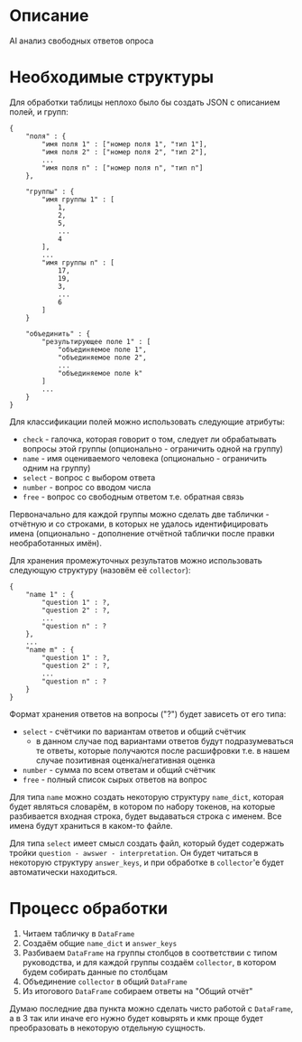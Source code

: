 # Описание
AI анализ свободных ответов опроса 

<!---# Выбор имён
Возможно 2 подхода к выделению отдельных персоналий:
 - сопоставление с заранее подготовленным списком имён
 - формирование списка имён по обрабатываемому файлу

Пусть у нас уже сформирован список имён. Тогда обрабатываемое имя может соответствовать имени из списка, если оно является частью имени из списка. Для неидентифицированных имён можно сделать список кандидатов, но это уже дополнительно. 


# Структура хранения
Excel таблица считывается в DataFrame, который затем делится на 3 части, которые обрабатываются отдельно. Для каждой таблицы нужен будет DataFrame, в который будут складываться неидентифицированные строки. Можно будет сделать так, чтобы после правок они дообрабатывались и добавлялись в статистику к уже обработанным.

Для обработки полей с фиксированным ответом будет формироваться вложенный словарь, в котором вопросам будут сопоставляться ответы, а ответам ключи.  

Промежуточные результаты удобно будет хранить в словаре, где ключ - имя, а значение - по сути json т.е. словарь в котором названия вопросов 

Итог: 
- Исходный ```DataFrame``` 
- Выборки столбцов из исходного ```DataFrame```'ы для обработки отдельных типов руководства
- Выборки строк, для которых имя не идентифицированно для отдельных типов руководства
- Промежуточные аккумулирующие структуры для сбора статистики по персоналиям относительно каждого типа руководства
- Итоговый ```DataFrame```    

Дополнительные структуры:
- Множество имён
    - Конструктор, принимающий имя файла
    - Проверка на наличие имени и уникальности: -> Optional[str]

- Множество ответов
    - Конструктор, принимающий имя файла 
    - Найти ответ

- Множество 
-->
# Необходимые структуры
Для обработки таблицы неплохо было бы создать JSON с описанием полей, и групп:
```
{
    "поля" : {
        "имя поля 1" : ["номер поля 1", "тип 1"],
        "имя поля 2" : ["номер поля 2", "тип 2"],
        ...
        "имя поля n" : ["номер поля n", "тип n"]
    },

    "группы" : {
        "имя группы 1" : [
            1,
            2,
            5,
            ...
            4
        ],
        ...
        "имя группы n" : [
            17,
            19,
            3,
            ...
            6
        ]
    }

    "объединить" : {
        "результирующее поле 1" : [
            "объединяемое поле 1",
            "объединяемое поле 2",
            ...
            "объединяемое поле k"
        ]
        ...
    }
}
```

Для классификации полей можно использовать следующие атрибуты:
- ```check``` - галочка, которая говорит о том, следует ли обрабатывать вопросы этой группы (опционально - ограничить одной на группу)
- ```name``` - имя оцениваемого человека (опционально - ограничить одним на группу)
- ```select``` - вопрос с выбором ответа
- ```number``` - вопрос со вводом числа
- ```free``` - вопрос со свободным ответом т.е. обратная связь

Первоначально для каждой группы можно сделать две таблички - отчётную и со строками, в которых не удалось идентифицировать имена (опционально - дополнение отчётной таблички после правки необработанных имён).  

Для хранения промежуточных результатов можно использовать следующую структуру (назовём её ```collector```):    
```
{
    "name 1" : {
        "question 1" : ?,
        "question 2" : ?,
        ...
        "question n" : ?
    },
    ...
    "name m" : {
        "question 1" : ?,
        "question 2" : ?,
        ...
        "question n" : ?
    }
}
```

Формат хранения ответов на вопросы ("?") будет зависеть от его типа:
- ```select``` - счётчики по вариантам ответов и общий счётчик 
    - в данном случае под вариантами ответов будут подразумеваться те ответы, которые получаются после расшифровки т.е. в нашем случае позитивная оценка/негативная оценка
- ```number``` - сумма по всем ответам и общий счётчик
- ```free``` - полный список сырых ответов на вопрос

Для типа ```name``` можно создать некоторую структуру ```name_dict```, которая будет являться словарём, в котором по набору токенов, на которые разбивается входная строка, будет выдаваться строка с именем. Все имена будут храниться в каком-то файле.  

Для типа ```select``` имеет смысл создать файл, который будет содержать тройки ```question - awswer - interpretation```. Он будет читаться в некоторую структуру ```answer_keys```, и при обработке в ```collector```'e будет автоматически находиться. 

<!--Поскольку каждый ```collector``` напрямую связан с отдельной группой, то имеет смысл учитывать это при создании класса. Тогда можно делать обрабатываему часть ```DataFrame``` полем класса. Для последующей обработки имеет смысл проверить корректность группы и переупорядочить поля так, чтобы первым было имя, вторым   Для инициализации ```mini_collector```'ов нужно узнать тип вопроса, для этого идём ```survey_structure``` и по switch'у создаём их.

Процесс обработки строки:
1. идентификация т.е. проверка имени и флажка 
2. проходимся по вопросам


При обработке опроса просто отправляем значение поля в ```mini_collector```.

Класс должен на выходе создавать 2 сущности: таблицу обработанных данных и таблицу необработанных данных.



-->
 


# Процесс обработки

1. Читаем табличку в ```DataFrame```
2. Создаём общие ```name_dict``` и ```answer_keys```
3. Разбиваем ```DataFrame``` на группы столбцов в соответствии с типом руководства, и для каждой группы создаём ```collector```, в котором будем собирать данные по столбцам
4. Объединение ```collector``` в общий ```DataFrame```
5. Из итогового ```DataFrame``` собираем ответы на "Общий отчёт"
 
Думаю последние два пункта можно сделать чисто работой с ```DataFrame```, а в 3 так или иначе его нужно будет ковырять и кмк проще будет преобразовать в некоторую отдельную сущность. 

<!--Жду комментариев.-->






    
        
